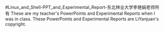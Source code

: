 #Linux_and_Shell-PPT_and_Experimental_Report-东北林业大学李艳娟老师所有
These are my teacher's PowerPoints and Experimental Reports when I was in class.
These PowerPoints and Experimental Reports are LiYanjuan's copyright.
